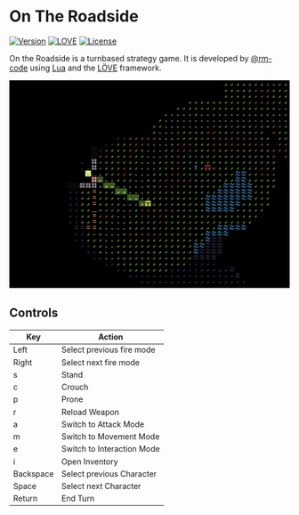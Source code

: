 # On The Roadside

[![Version](https://img.shields.io/badge/Version-0.2.1.450-blue.svg)](https://github.com/rm-code/on-the-roadside/releases/latest) [![LOVE](https://img.shields.io/badge/L%C3%96VE-0.10.1-EA316E.svg)](http://love2d.org/) [![License](http://img.shields.io/badge/Licence-MIT-brightgreen.svg)](LICENSE.md)

On the Roadside is a turnbased strategy game. It is developed by [@rm-code](https://twitter.com/rm_code) using [Lua](http://www.lua.org/) and the [LÖVE](https://love2d.org/) framework.

![img](res/misc/screenshot.png)

## Controls

| Key       | Action                     |
|-----------|----------------------------|
| Left      | Select previous fire mode  |
| Right     | Select next fire mode      |
| s         | Stand                      |
| c         | Crouch                     |
| p         | Prone                      |
| r         | Reload Weapon              |
| a         | Switch to Attack Mode      |
| m         | Switch to Movement Mode    |
| e         | Switch to Interaction Mode |
| i         | Open Inventory             |
| Backspace | Select previous Character  |
| Space     | Select next Character      |
| Return    | End Turn                   |
